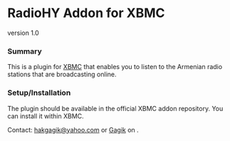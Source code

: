 RadioHY Addon for XBMC
========================
version 1.0

### Summary ###
This is a plugin for [XBMC](http://xbmc.org) that enables you to listen to the
Armenian radio stations that are broadcasting online.

### Setup/Installation ###
The plugin should be available in the official XBMC addon repository. You can
install it within XBMC.

Contact: <hakgagik@yahoo.com> or [Gagik](hakgagik) on <Skype>.
